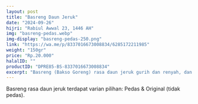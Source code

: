 ```yaml
---
layout: post
title: "Basreng Daun Jeruk"
date: "2024-09-26"
hijri: "Rabiul Awwal 23, 1446 AH"
img: "basreng-pedas.webp"
img-display: "basreng-pedas-250.png"
link: "https://wa.me/p/8337016673008834/6285172211985"
weight: "150gr"
price: "Rp.20.000"
halalID: ""
productID: "DPRE85-BS-8337016673008834"
excerpt: "Basreng (Bakso Goreng) rasa daun jeruk gurih dan renyah, dan terdapat varian pilihan yaity Pedas dan Original (tidak pedas)."
---
```


Basreng rasa daun jeruk terdapat varian pilihan: Pedas & Original (tidak pedas). 

